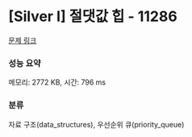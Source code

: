 # [Silver I] 절댓값 힙 - 11286 

[문제 링크](https://www.acmicpc.net/problem/11286) 

### 성능 요약

메모리: 2772 KB, 시간: 796 ms

### 분류

자료 구조(data_structures), 우선순위 큐(priority_queue)

